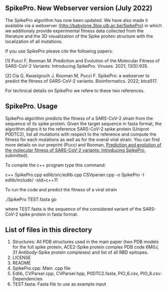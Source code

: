 ## SpikePro. New Webserver version (July 2022)

The SpikePro algorithm has now been updated. We have also made it available via a webserver (http://babylone.3bio.ulb.ac.be/SpikePro) in which we additionaly provide experimental fitness data collected from the literature and the 3D visualization of the Spike proiten structure with the localization of all mutations. 

If you use SpikePro please cite the following papers:

[1] Pucci F, Rooman M. Prediction and Evolution of the Molecular Fitness of SARS-CoV-2 Variants: Introducing SpikePro. Viruses. 2021; 13(5):935. 

[2] Cia G, Kwasigroch J, Rooman M, Pucci F. SpikePro: a webserver to predict the fitness of SARS-CoV-2 variants. Bioinformatics. 2022; btca517.

For technical details on SpikePro we refere to these two references.  

## SpikePro. Usage

SpikePro algorithm predicts the fitness of a SARS-CoV-2 strain from the sequence of its spike protein. Given the target sequence in fasta format, the algorithm aligns it to the reference SARS-CoV-2 spike protein (Uniprot P0DTC2), list all mutations with respect to the reference and compute the fitness for each mutations as well as for the overal viral strain. You can find more details on our preprint (Pucci and Rooman, [Prediction and evolution of the molecular fitness of SARS-CoV-2 variants: Introducing SpikePro](https://www.biorxiv.org/content/10.1101/2021.04.11.439322v1), submitted).   


To compile the c++ program type this command:

c++ SpikePro.cpp edlib/src/edlib.cpp CSVparser.cpp -o SpikePro -I edlib/include/ -std=c++11

To run the code and predict the fitness of a viral strain 

./SpikePro TEST.fasta go

where TEST.fasta is the sequence of the considered variant of the SARS-CoV-2 spike protein in fasta format.  


## List of files in this directory

1) Structures: All PDB structures used in the main paper (two PDB models for the full spike protein, ACE2-Spike protein complex PDB code 6M0J, 31 Antibody-Spike protein complexes) and list of all RBD epitopes. 
2) LICENSE
3) README
4) SpikePro.cpp: Main .cpp file
5) Edlib, CVParser.cpp, CVParser.hpp, P0DTC2.fasta, PIO_6.csv, PIO_8.csv: Dependencies
6) TEST.fasta: Fasta file to use as example input 



